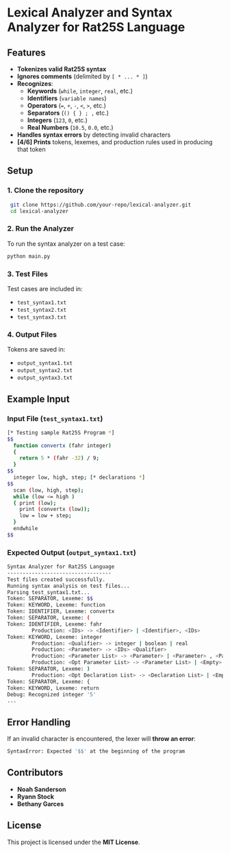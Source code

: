 # Lexical Analyzer and Syntax Analyzer for Rat25S Language

## Features
- **Tokenizes valid Rat25S syntax**
- **Ignores comments** (delimited by `[ * ... * ]`)
- **Recognizes**:
  - **Keywords** (`while`, `integer`, `real`, etc.)
  - **Identifiers** (`variable names`)
  - **Operators** (`=`, `+`, `-`, `<`, `>`, etc.)
  - **Separators** (`() { } ; ,` etc.)
  - **Integers** (`123`, `0`, etc.)
  - **Real Numbers** (`10.5`, `0.0`, etc.)
- **Handles syntax errors** by detecting invalid characters
- **[4/6] Prints** tokens, lexemes, and production rules used in producing that token

## Setup
### **1. Clone the repository**
```sh
 git clone https://github.com/your-repo/lexical-analyzer.git
 cd lexical-analyzer
```

### **2. Run the Analyzer**
To run the syntax analyzer on a test case:
```sh
python main.py
```

### **3. Test Files**
Test cases are included in:
- `test_syntax1.txt`
- `test_syntax2.txt`
- `test_syntax3.txt`

### **4. Output Files**
Tokens are saved in:
- `output_syntax1.txt`
- `output_syntax2.txt`
- `output_syntax3.txt`

## Example Input
### **Input File (`test_syntax1.txt`)**
```sh
[* Testing sample Rat25S Program *]
$$
  function convertx (fahr integer)
  {
    return 5 * (fahr -32) / 9;
  }
$$
  integer low, high, step; [* declarations *]
$$
  scan (low, high, step);
  while (low <= high )
  { print (low);
    print (convertx (low));
    low = low + step;
  }
  endwhile
$$

```

### **Expected Output (`output_syntax1.txt`)**
```sh
Syntax Analyzer for Rat25S Language
----------------------------------
Test files created successfully.
Running syntax analysis on test files...
Parsing test_syntax1.txt...
Token: SEPARATOR, Lexeme: $$
Token: KEYWORD, Lexeme: function
Token: IDENTIFIER, Lexeme: convertx
Token: SEPARATOR, Lexeme: (
Token: IDENTIFIER, Lexeme: fahr
        Production: <IDs> -> <Identifier> | <Identifier>, <IDs>
Token: KEYWORD, Lexeme: integer
        Production: <Qualifier> -> integer | boolean | real
        Production: <Parameter> -> <IDs> <Qualifier>
        Production: <Parameter List> -> <Parameter> | <Parameter> , <Parameter List>
        Production: <Opt Parameter List> -> <Parameter List> | <Empty>
Token: SEPARATOR, Lexeme: )
        Production: <Opt Declaration List> -> <Declaration List> | <Empty>
Token: SEPARATOR, Lexeme: {
Token: KEYWORD, Lexeme: return
Debug: Recognized integer '5'
...
```

## Error Handling
If an invalid character is encountered, the lexer will **throw an error**:
```sh
SyntaxError: Expected '$$' at the beginning of the program
```

## Contributors
- **Noah Sanderson**
- **Ryann Stock**
- **Bethany Garces**

## License
This project is licensed under the **MIT License**.
